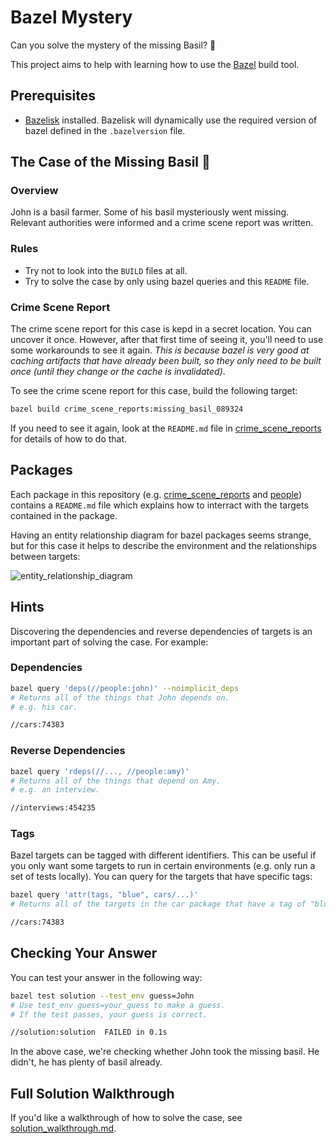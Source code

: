# Bazel Mystery

Can you solve the mystery of the missing Basil? 🌱

This project aims to help with learning how to use the [Bazel](https://bazel.build/) build tool.

## Prerequisites

- [Bazelisk](https://github.com/bazelbuild/bazelisk) installed. Bazelisk will dynamically use the required version of bazel defined in the `.bazelversion` file.

## The Case of the Missing Basil 🌱

### Overview

John is a basil farmer. Some of his basil mysteriously went missing. Relevant authorities were informed and a crime scene report was written.

### Rules

- Try not to look into the `BUILD` files at all.
- Try to solve the case by only using bazel queries and this `README` file.

### Crime Scene Report

The crime scene report for this case is kepd in a secret location. You can uncover it once. However, after that first time of seeing it, you'll need to use some workarounds to see it again. *This is because bazel is very good at caching artifacts that have already been built, so they only need to be built once (until they change or the cache is invalidated)*.

To see the crime scene report for this case, build the following target:

```bash
bazel build crime_scene_reports:missing_basil_089324
```

If you need to see it again, look at the `README.md` file in [crime_scene_reports](/crime_scene_reports/README.md) for details of how to do that.

## Packages

Each package in this repository (e.g. [crime_scene_reports](/crime_scene_reports) and [people](people)) contains a `README.md` file which explains how to interract with the targets contained in the package.

Having an entity relationship diagram for bazel packages seems strange, but for this case it helps to describe the environment and the relationships between targets:

![entity_relationship_diagram](https://user-images.githubusercontent.com/17026751/180456692-9c1f385e-bb68-4e8d-85c9-a755eb0d244f.png)


## Hints

Discovering the dependencies and reverse dependencies of targets is an important part of solving the case. For example:

### Dependencies

```bash
bazel query 'deps(//people:john)' --noimplicit_deps
# Returns all of the things that John depends on.
# e.g. his car.

//cars:74383
```

### Reverse Dependencies

```bash
bazel query 'rdeps(//..., //people:amy)'
# Returns all of the things that depend on Amy.
# e.g. an interview.

//interviews:454235
```

### Tags

Bazel targets can be tagged with different identifiers. This can be useful if you only want some targets to run in certain environments (e.g. only run a set of tests locally). You can query for the targets that have specific tags:

```bash
bazel query 'attr(tags, "blue", cars/...)'
# Returns all of the targets in the car package that have a tag of "blue"

//cars:74383
```

## Checking Your Answer

You can test your answer in the following way:

```bash
bazel test solution --test_env guess=John
# Use test_env guess=your_guess to make a guess.
# If the test passes, your guess is correct.

//solution:solution  FAILED in 0.1s
```

In the above case, we're checking whether John took the missing basil. He didn't, he has plenty of basil already.

## Full Solution Walkthrough

If you'd like a walkthrough of how to solve the case, see [solution_walkthrough.md](/solution_walkthrough.md).
